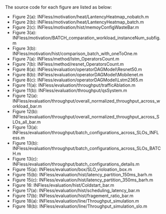 The source code for each figure are listed as below:
-  Figure 2(a):  INFless/motivation/heat/LantencyHeatmap_nobatch.m
-  Figure 2(b):  INFless/motivation/heat/LantencyHeatmap_batch.m
-  Figure 2(c):  INFless/motivation/hist/memoyConfigWasteBar.m
-  Figure 3(a):  INFless/motivation/BATCH_comparation_workload_instanceNum_subfig.m
-  Figure 3(b):  INFless/motivation/hist/comparison_batch_with_oneToOne.m
-  Figure 7(a):  INFless/method/lstm_OperatorsCount.m
-  Figure 7(b):  INFless/method/resnet_OperatorsCount.m
-  Figure 8(a):  INFless/evaluation/operatorDAGModel\Resnet50.m
-  Figure 8(b):  INFless/evaluation/operatorDAGModel\Mobilenet.m
-  Figure 8(c):  INFless/evaluation/operatorDAGModel\Lstm2365.m
-  Figure 11(a):  INFless/evaluation/throughput/trafficAblation.m
-  Figure 11(b):  INFless/evaluation/throughput/qsSystem.m
-  Figure 12(a):  INFless/evaluation/throughput/overall_normalized_throughput_across_workload_bar.m
-  Figure 12(b):  INFless/evaluation/throughput/overall_normalized_throughput_across_SLOs_all_bar.m
-  Figure 13(a):  INFless/evaluation/throughput/batch_configurations_across_SLOs_INFLess.m
-  Figure 13(b):  INFless/evaluation/throughput/batch_configurations_across_SLOs_BATCH.m
-  Figure 13(c):  INFless/evaluation/throughput/batch_configurations_details.m
-  Figure 15(a):  INFless/evaluation/box/SLO_violoation_box.m
-  Figure 15(b):  INFless/evaluation/hist/latency_partition_150ms_barh.m
-  Figure 15(c):  INFless/evaluation/hist/latency_partition_350ms_barh.m
-  Figure 16:  INFless/evaluation/hist/Coldstart_bar.m
-  Figure 17(a):  INFless/evaluation/hist/scheduling_latency_bar.m
-  Figure 17(b):  INFless/evaluation/hist/fragement_ratio_bar.m
-  Figure 18(a):  INFless/evaluation/line/Throughput_simulation.m
-  Figure 18(b):  INFless/evaluation/line/Throughput_simulation_slo.m